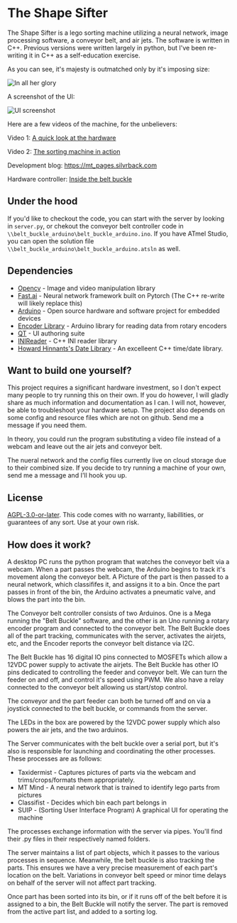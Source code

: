# The Shape Sifter
The Shape Sifter is a lego sorting machine utilizing a neural network, image processing software, a conveyor belt, and air jets. The software is written in C++. Previous versions were written largely in python, but I've been re-writing it in C++ as a self-education exercise. 

As you can see, it's majesty is outmatched only by it's imposing size:


![In all her glory](https://i.imgur.com/L0vfOT7.jpg)


A screenshot of the UI:


![UI screenshot](https://i.imgur.com/bcjGmLM.png)

Here are a few videos of the machine, for the unbelievers:

Video 1: [A quick look at the hardware](https://youtu.be/ZOox_HX_6eo)

Video 2: [The sorting machine in action](https://www.youtube.com/watch?v=0VHN3AZKY0E)

Development blog: https://mt_pages.silvrback.com

Hardware controller: [Inside the belt buckle](https://mt_pages.silvrback.com/buckle-your-belts-2-electric-boogaloo)

## Under the hood

If you'd like to checkout the code, you can start with the server by looking in `server.py`, or chekout the conveyor belt controller code in `\\belt_buckle_arduino\belt_buckle_arduino.ino`. If you have ATmel Studio, you can open the solution file `\\belt_buckle_arduino\belt_buckle_arduino.atsln` as well.


## Dependencies

* [Opencv](https://opencv.org) - Image and video manipulation library
* [Fast.ai](https://www.fast.ai/) - Neural network framework built on Pytorch (The C++ re-write will likely replace this)
* [Arduino](https://www.arduino.cc/) - Open source hardware and software project for embedded devices
* [Encoder Library](https://www.pjrc.com/teensy/td_libs_Encoder.html) - Arduino library for reading data from rotary encoders
* [QT](https://www.qt.io/) - UI authoring suite
* [INIReader](https://github.com/benhoyt/inih) - C++ INI reader library
* [Howard Hinnants's Date Library](https://github.com/HowardHinnant/date) - An excelleent C++ time/date library.

## Want to build one yourself?

This project requires a significant hardware investment, so I don't expect many people to try running this on their own. If you do however, I will gladly share as much information and documentation as I can. I will not, however, be able to troubleshoot your hardware setup. The project also depends on some config and resource files which are not on github. Send me a message if you need them.

In theory, you could run the program substituting a video file instead of a webcam and leave out the air jets and conveyor belt. 

The nueral network and the config files currently live on cloud storage due to their combined size. If you decide to try running a machine of your own, send me a message and I'll hook you up. 

## License

[AGPL-3.0-or-later](https://choosealicense.com/licenses/agpl-3.0/#). This code comes with no warranty, liabillities, or guarantees of any sort. Use at your own risk.

## How does it work?

A desktop PC runs the python program that watches the conveyor belt via a webcam. When a part passes the webcam, the Arduino begins to track it's movement along the conveyor belt. A Picture of the part is then passed to a neural network, which classififes it, and assigns it to a bin. Once the part passes in front of the bin, the Arduino activates a pneumatic valve, and blows the part into the bin.

The Conveyor belt controller consists of two Arduinos. One is a Mega running the "Belt Buckle" software, and the other is an Uno running a rotary encoder program and connected to the conveyor belt. The Belt Buckle does all of the part tracking, communicates with the server, activates the airjets, etc, and the Encoder reports the conveyor belt distance via I2C.

The Belt Buckle has 16 digital IO pins connected to MOSFETs which allow a 12VDC power supply to activate the airjets. The Belt Buckle has other IO pins dedicated to controlling the feeder and conveyor belt. We can turn the feeder on and off, and control it's speed using PWM. We also have a relay connected to the conveyor belt allowing us start/stop control.

The conveyor and the part feeder can both be turned off and on via a joystick connected to the belt buckle, or commands from the server.

The LEDs in the box are powered by the 12VDC power supply which also powers the air jets, and the two arduinos.

The Server communicates with the belt buckle over a serial port, but it's also is responsible for launching and coordinating the other processes. These processes are as follows:

* Taxidermist - Captures pictures of parts via the webcam and trims/crops/formats them appropriately.
* MT Mind - A neural network that is trained to identify lego parts from pictures
* Classifist - Decides which bin each part belongs in
* SUIP - (Sorting User Interface Program) A graphical UI for operating the machine

The processes exchange information with the server via pipes. You'll find their .py files in their respectively named folders.

The server maintains a list of part objects, which it passes to the various processes in sequence. Meanwhile, the belt buckle is also tracking the parts. This ensures we have a very precise measurement of each part's location on the belt. Variations in conveyor belt speed or minor time delays on behalf of the server will not affect part tracking.

Once part has been sorted into its bin, or if it runs off of the belt before it is assigned to a bin, the Belt Buckle will notify the server. The part is removed from the active part list, and added to a sorting log.
